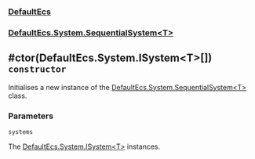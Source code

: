 ### [DefaultEcs](./DefaultEcs 'DefaultEcs')
### [DefaultEcs.System.SequentialSystem&lt;T&gt;](./DefaultEcs-System-SequentialSystem-T- 'DefaultEcs.System.SequentialSystem&lt;T&gt;')
## #ctor(DefaultEcs.System.ISystem&lt;T&gt;[]) `constructor`
Initialises a new instance of the [DefaultEcs.System.SequentialSystem&lt;T&gt;](./DefaultEcs-System-SequentialSystem-T- 'DefaultEcs.System.SequentialSystem&lt;T&gt;') class.
### Parameters

<a name='DefaultEcs-System-SequentialSystem-T---ctor(DefaultEcs-System-ISystem-T---)-systems'></a>
`systems`

The [DefaultEcs.System.ISystem&lt;T&gt;](./DefaultEcs-System-ISystem-T- 'DefaultEcs.System.ISystem&lt;T&gt;') instances.
